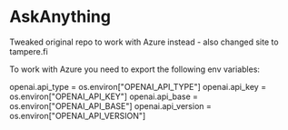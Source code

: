 # AskAnything

Tweaked original repo to work with Azure instead - also changed site to tampere.fi

To work with Azure you need to export the following env variables:

openai.api_type = os.environ["OPENAI_API_TYPE"]
openai.api_key = os.environ["OPENAI_API_KEY"]
openai.api_base = os.environ["OPENAI_API_BASE"]
openai.api_version = os.environ["OPENAI_API_VERSION"]